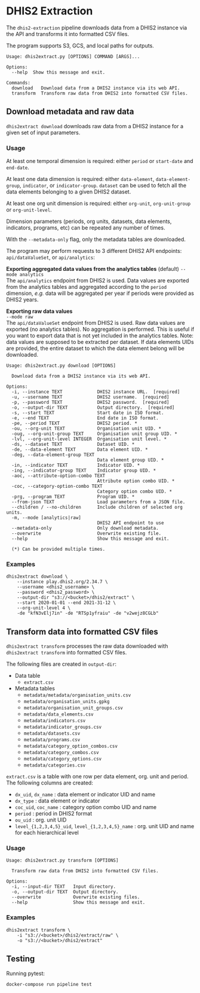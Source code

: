 # DHIS2 Extraction

The `dhis2-extraction` pipeline downloads data from a DHIS2 instance via the API and transforms it into formatted CSV files.

The program supports S3, GCS, and local paths for outputs.

```
Usage: dhis2extract.py [OPTIONS] COMMAND [ARGS]...

Options:
  --help  Show this message and exit.

Commands:
  download   Download data from a DHIS2 instance via its web API.
  transform  Transform raw data from DHIS2 into formatted CSV files.
```

## Download metadata and raw data

`dhis2extract download` downloads raw data from a DHIS2 instance for a given set of input parameters.

### Usage

At least one temporal dimension is required: either `period` or `start-date` and `end-date`.

At least one data dimension is required: either `data-element`, `data-element-group`, `indicator`, or `indicator-group`. `dataset` can be used to fetch all the data elements belonging to a given DHIS2 dataset.

At least one org unit dimension is required: either `org-unit`, `org-unit-group` or `org-unit-level`.

Dimension parameters (periods, org units, datasets, data elements, indicators, programs, etc) can be repeated any number of times.

With the `--metadata-only` flag, only the metadata tables are downloaded.

The program may perform requests to 3 different DHIS2 API endpoints: `api/dataValueSet`, or `api/analytics`:

**Exporting aggregated data values from the analytics tables**  (default)
`--mode analytics`  
The `api/analytics` endpoint from DHIS2 is used.
Data values are exported from the analytics tables and aggregated according to the `period` dimension, *e.g.* data will be aggregated per year if periods were provided as DHIS2 years.

**Exporting raw data values**  
`--mode raw`  
The `api/dataValueSet` endpoint from DHIS2 is used.
Raw data values are exported (no analytics tables). No aggregation is performed. This is useful if you want to export data that is not yet included in the analytics tables.
Note: data values are supposed to be extracted per dataset. If data elements UIDs are provided, the entire dataset to which the data element belong will be downloaded.

```
Usage: dhis2extract.py download [OPTIONS]

  Download data from a DHIS2 instance via its web API.

Options:
  -i, --instance TEXT             DHIS2 instance URL.  [required]
  -u, --username TEXT             DHIS2 username.  [required]
  -p, --password TEXT             DHIS2 password.  [required]
  -o, --output-dir TEXT           Output directory.  [required]
  -s, --start TEXT                Start date in ISO format.
  -e, --end TEXT                  End date in ISO format.
  -pe, --period TEXT              DHIS2 period. *
  -ou, --org-unit TEXT            Organisation unit UID. *
  -oug, --org-unit-group TEXT     Organisation unit group UID. *
  -lvl, --org-unit-level INTEGER  Organisation unit level. *
  -ds, --dataset TEXT             Dataset UID. *
  -de, --data-element TEXT        Data element UID. *
  -deg, --data-element-group TEXT
                                  Data element group UID. *
  -in, --indicator TEXT           Indicator UID. *
  -ing, --indicator-group TEXT    Indicator group UID. *
  -aoc, --attribute-option-combo TEXT
                                  Attribute option combo UID. *
  -coc, --category-option-combo TEXT
                                  Category option combo UID. *
  -prg, --program TEXT            Program UID. *
  --from-json TEXT                Load parameters from a JSON file.
  --children / --no-children      Include children of selected org units.
  -m, --mode [analytics|raw]
                                  DHIS2 API endpoint to use
  --metadata-only                 Only download metadata.
  --overwrite                     Overwrite existing file.
  --help                          Show this message and exit.

  (*) Can be provided multiple times.
```

### Examples

```
dhis2extract download \
    --instance play.dhis2.org/2.34.7 \
    --username <dhis2_username> \
    --password <dhis2_password> \
    --output-dir "s3://<bucket>/dhis2/extract" \
    --start 2020-01-01 --end 2021-31-12 \
    --org-unit-level 4 \
    -de "kfN3vElj7in" -de "RTSp1yfraiu" -de "v2wejz8CGLb"
```

## Transform data into formatted CSV files

`dhis2extract transform` processes the raw data downloaded with `dhis2extract transform` into formatted CSV files. 

The following files are created in `output-dir`:

* Data table
    * `extract.csv`
* Metadata tables
    * `metadata/metadata/organisation_units.csv`
    * `metadata/organisation_units.gpkg`
    * `metadata/organisation_unit_groups.csv`
    * `metadata/data_elements.csv`
    * `metadata/indicators.csv`
    * `metadata/indicator_groups.csv`
    * `metadata/datasets.csv`
    * `metadata/programs.csv`
    * `metadata/category_option_combos.csv`
    * `metadata/category_combos.csv`
    * `metadata/category_options.csv`
    * `metadata/categories.csv`
  
`extract.csv` is a table with one row per data element, org. unit and period. The following columns are created:

* `dx_uid`, `dx_name` : data element or indicator UID and name
* `dx_type` : data element or indicator
* `coc_uid`, `coc_name` : category option combo UID and name
* `period` : period in DHIS2 format
* `ou_uid` : org. unit UID
* `level_{1,2,3,4,5}_uid`, `level_{1,2,3,4,5}_name` : org. unit UID and name for each hierarchical level

### Usage

```
Usage: dhis2extract.py transform [OPTIONS]

  Transform raw data from DHIS2 into formatted CSV files.

Options:
  -i, --input-dir TEXT   Input directory.
  -o, --output-dir TEXT  Output directory.
  --overwrite            Overwrite existing files.
  --help                 Show this message and exit.
```

### Examples

```
dhis2extract transform \
    -i "s3://<bucket>/dhis2/extract/raw" \
    -o "s3://<bucket>/dhis2/extract"
```

## Testing

Running pytest:

``` sh
docker-compose run pipeline test
```
